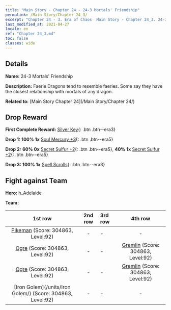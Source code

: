 ```yaml
---
title: "Main Story - Chapter 24 - 24-3 Mortals' Friendship"
permalink: /Main Story/Chapter 24_3/
excerpt: "Chapter 24 - 3. Era of Chaos  Main Story - Chapter 24_3. 24-3 Mortals' Friendship"
last_modified_at: 2021-04-27
locale: en
ref: "Chapter 24_3.md"
toc: false
classes: wide
---
```


## Details

 **Name:** 24-3 Mortals' Friendship

 **Description:** Faerie Dragons tend to resemble faeries. Some say they have the closest relationship with mortals of any dragon.

 **Related to:** [Main Story Chapter 24](/Main Story/Chapter 24/)

## Drop Reward

 **First Complete Reward:** [Silver Key](/Items/con_693/){: .btn .btn--era3}

 **Drop 1:** **100% 1x** [Soul Mercury +3](/Items/mat_84/){: .btn .btn--era5}

 **Drop 2:** **60% 0x** [Secret Sulfur +2](/Items/mat_78/){: .btn .btn--era5}, **40% 1x** [Secret Sulfur +2](/Items/mat_78/){: .btn .btn--era5}

 **Drop 3:** **100% 1x** [Spell Scrolls](/Items/con_694/){: .btn .btn--era3}


## Fight against Team
 **Hero:** h_Adelaide

 **Team:**


  | 1st row | 2nd row | 3rd row | 4th row |
  |:----:|:----:|:----|:----:|
  | [Pikeman](/units/Pikeman/) (Score: 304863, Level:92)  | - | - | - |
  | [Ogre](/units/Ogre/) (Score: 304863, Level:92)  | - | - | [Gremlin](/units/Gremlin/) (Score: 304863, Level:92)  |
  | [Ogre](/units/Ogre/) (Score: 304863, Level:92)  | - | - | [Gremlin](/units/Gremlin/) (Score: 304863, Level:92)  |
  | [Iron Golem](/units/Iron Golem/) (Score: 304863, Level:92)  | - | - | - |


